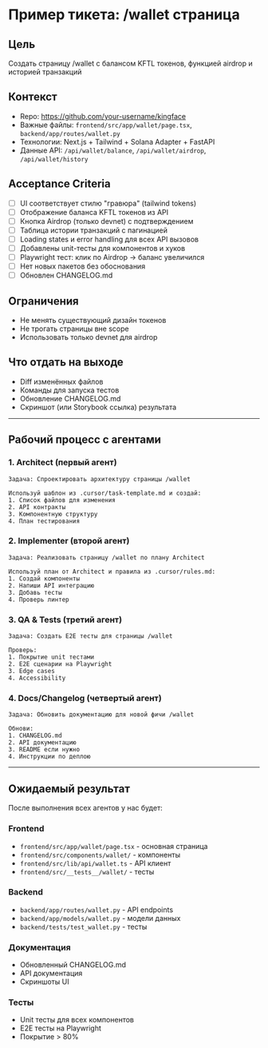 # Пример тикета: /wallet страница

## Цель
Создать страницу /wallet с балансом KFTL токенов, функцией airdrop и историей транзакций

## Контекст
- Repo: https://github.com/your-username/kingface
- Важные файлы: `frontend/src/app/wallet/page.tsx`, `backend/app/routes/wallet.py`
- Технологии: Next.js + Tailwind + Solana Adapter + FastAPI
- Данные API: `/api/wallet/balance`, `/api/wallet/airdrop`, `/api/wallet/history`

## Acceptance Criteria
- [ ] UI соответствует стилю "гравюра" (tailwind tokens)
- [ ] Отображение баланса KFTL токенов из API
- [ ] Кнопка Airdrop (только devnet) с подтверждением
- [ ] Таблица истории транзакций с пагинацией
- [ ] Loading states и error handling для всех API вызовов
- [ ] Добавлены unit-тесты для компонентов и хуков
- [ ] Playwright тест: клик по Airdrop → баланс увеличился
- [ ] Нет новых пакетов без обоснования
- [ ] Обновлен CHANGELOG.md

## Ограничения
- Не менять существующий дизайн токенов
- Не трогать страницы вне scope
- Использовать только devnet для airdrop

## Что отдать на выходе
- Diff изменённых файлов
- Команды для запуска тестов
- Обновление CHANGELOG.md
- Скриншот (или Storybook ссылка) результата

---

## Рабочий процесс с агентами

### 1. Architect (первый агент)
```
Задача: Спроектировать архитектуру страницы /wallet

Используй шаблон из .cursor/task-template.md и создай:
1. Список файлов для изменения
2. API контракты
3. Компонентную структуру
4. План тестирования
```

### 2. Implementer (второй агент)
```
Задача: Реализовать страницу /wallet по плану Architect

Используй план от Architect и правила из .cursor/rules.md:
1. Создай компоненты
2. Напиши API интеграцию
3. Добавь тесты
4. Проверь линтер
```

### 3. QA & Tests (третий агент)
```
Задача: Создать E2E тесты для страницы /wallet

Проверь:
1. Покрытие unit тестами
2. E2E сценарии на Playwright
3. Edge cases
4. Accessibility
```

### 4. Docs/Changelog (четвертый агент)
```
Задача: Обновить документацию для новой фичи /wallet

Обнови:
1. CHANGELOG.md
2. API документацию
3. README если нужно
4. Инструкции по деплою
```

---

## Ожидаемый результат

После выполнения всех агентов у нас будет:

### Frontend
- `frontend/src/app/wallet/page.tsx` - основная страница
- `frontend/src/components/wallet/` - компоненты
- `frontend/src/lib/api/wallet.ts` - API клиент
- `frontend/src/__tests__/wallet/` - тесты

### Backend
- `backend/app/routes/wallet.py` - API endpoints
- `backend/app/models/wallet.py` - модели данных
- `backend/tests/test_wallet.py` - тесты

### Документация
- Обновленный CHANGELOG.md
- API документация
- Скриншоты UI

### Тесты
- Unit тесты для всех компонентов
- E2E тесты на Playwright
- Покрытие > 80%